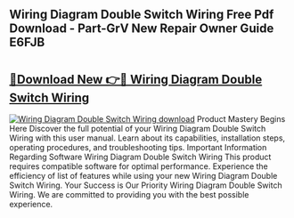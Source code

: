 ## Wiring Diagram Double Switch Wiring Free Pdf Download - Part-GrV New Repair Owner Guide E6FJB

# <h2><a href="http://dfoqflt.blite.top/?on=Wiring+Diagram+Double+Switch+Wiring">🔗Download New 👉🔴 Wiring Diagram Double Switch Wiring</a></h2>

[![Wiring Diagram Double Switch Wiring download](https://i.imgur.com/lujVjoI.png)](http://dfoqflt.blite.top/?on=Wiring+Diagram+Double+Switch+Wiring)
Product Mastery Begins Here Discover the full potential of your Wiring Diagram Double Switch Wiring with this user manual. Learn about its capabilities, installation steps, operating procedures, and troubleshooting tips. Important Information Regarding Software Wiring Diagram Double Switch Wiring This product requires compatible software for optimal performance. Experience the efficiency of list of features while using your new Wiring Diagram Double Switch Wiring. Your Success is Our Priority Wiring Diagram Double Switch Wiring. We are committed to providing you with the best possible experience.
